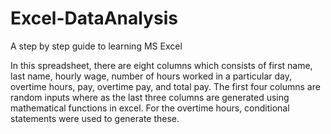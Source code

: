 # Excel-DataAnalysis
A step by step guide to learning MS Excel

In this spreadsheet, there are eight columns which consists of first name, last name, hourly wage, number of hours worked in a particular day, overtime hours, pay, overtime pay, and total pay. The first four columns are random inputs where as the last three columns are generated using mathematical functions in excel. For the overtime hours, conditional statements were used to generate these.
